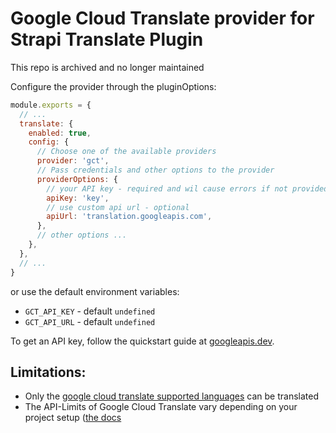# Google Cloud Translate provider for Strapi Translate Plugin

This repo is archived and no longer maintained

Configure the provider through the pluginOptions:

```js
module.exports = {
  // ...
  translate: {
    enabled: true,
    config: {
      // Choose one of the available providers
      provider: 'gct',
      // Pass credentials and other options to the provider
      providerOptions: {
        // your API key - required and wil cause errors if not provided
        apiKey: 'key',
        // use custom api url - optional
        apiUrl: 'translation.googleapis.com',
      },
      // other options ...
    },
  },
  // ...
}
```

or use the default environment variables:

- `GCT_API_KEY` - default `undefined`
- `GCT_API_URL` - default `undefined`

To get an API key, follow the quickstart guide at [googleapis.dev](https://googleapis.dev/nodejs/translate/latest/index.html#quickstart).

## Limitations:

- Only the [google cloud translate supported languages](https://cloud.google.com/translate/docs/languages) can be translated
- The API-Limits of Google Cloud Translate vary depending on your project setup ([the docs](https://cloud.google.com/translate/quotas#set_usage_quotas)
